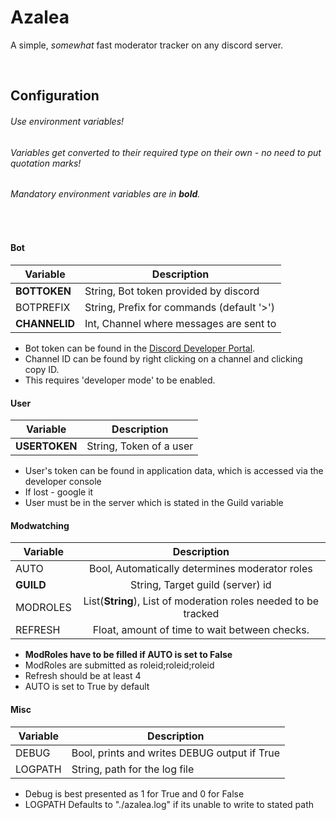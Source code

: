 # Azalea
A simple, *somewhat* fast moderator tracker on any discord server.

<br>

## Configuration

###### Use environment variables!
###### Variables get converted to their required type on their own - no need to put quotation marks!
###### Mandatory environment variables are in **bold**.

<br>

#### Bot
| Variable | Description |
| - | - |
| **BOTTOKEN** | String, Bot token provided by discord |
| BOTPREFIX | String, Prefix for commands (default '>') |
| **CHANNELID** | Int, Channel where messages are sent to |

* Bot token can be found in the [Discord Developer Portal](https://discord.com/developers/applications).
* Channel ID can be found by right clicking on a channel and clicking copy ID.
 * This requires 'developer mode' to be enabled.

#### User

| Variable | Description |
| - | - |
| **USERTOKEN** | String, Token of a user |

* User's token can be found in application data, which is accessed via the developer console
 * If lost - google it
* User must be in the server which is stated in the Guild variable


#### Modwatching

| Variable  | Description |
| ------------- |:-------------:|
| AUTO      | Bool, Automatically determines moderator roles |
| **GUILD**      | String, Target guild (server) id     |
| MODROLES      | List(**String**), List of moderation roles needed to be tracked     |
| REFRESH | Float, amount of time to wait between checks.|

 * **ModRoles have to be filled if AUTO is set to False**
 * ModRoles are submitted as roleid;roleid;roleid
 * Refresh should be at least 4
 * AUTO is set to True by default
 
#### Misc
| Variable | Description |
| --------- | ----------- |
| DEBUG | Bool, prints and writes DEBUG output if True|
| LOGPATH | String, path for the log file |

* Debug is best presented as 1 for True and 0 for False
* LOGPATH Defaults to "./azalea.log" if its unable to write to stated path